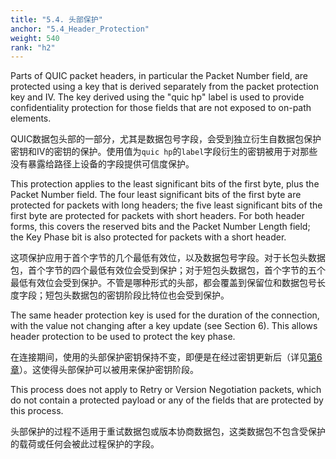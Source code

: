 ```yaml
---
title: "5.4. 头部保护"
anchor: "5.4_Header_Protection"
weight: 540
rank: "h2"
---
```


Parts of QUIC packet headers, in particular the Packet Number field, are protected using a key that is derived separately from the packet protection key and IV. The key derived using the "quic hp" label is used to provide confidentiality protection for those fields that are not exposed to on-path elements.

QUIC数据包头部的一部分，尤其是数据包号字段，会受到独立衍生自数据包保护密钥和IV的密钥的保护。使用值为`quic hp`的`label`字段衍生的密钥被用于对那些没有暴露给路径上设备的字段提供可信度保护。

This protection applies to the least significant bits of the first byte, plus the Packet Number field. The four least significant bits of the first byte are protected for packets with long headers; the five least significant bits of the first byte are protected for packets with short headers. For both header forms, this covers the reserved bits and the Packet Number Length field; the Key Phase bit is also protected for packets with a short header.

这项保护应用于首个字节的几个最低有效位，以及数据包号字段。对于长包头数据包，首个字节的四个最低有效位会受到保护；对于短包头数据包，首个字节的五个最低有效位会受到保护。不管是哪种形式的头部，都会覆盖到保留位和数据包号长度字段；短包头数据包的密钥阶段比特位也会受到保护。

The same header protection key is used for the duration of the connection, with the value not changing after a key update (see Section 6). This allows header protection to be used to protect the key phase.

在连接期间，使用的头部保护密钥保持不变，即便是在经过密钥更新后（详见[第6章]()）。这使得头部保护可以被用来保护密钥阶段。

This process does not apply to Retry or Version Negotiation packets, which do not contain a protected payload or any of the fields that are protected by this process.

头部保护的过程不适用于重试数据包或版本协商数据包，这类数据包不包含受保护的载荷或任何会被此过程保护的字段。
